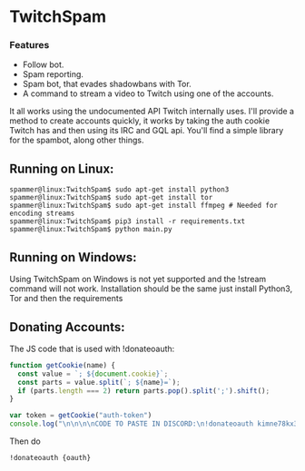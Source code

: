 # TwitchSpam


### Features
* Follow bot.
* Spam reporting.
* Spam bot, that evades shadowbans with Tor.
* A command to stream a video to Twitch using one of the accounts.

It all works using the undocumented API Twitch internally uses.
I'll provide a method to create accounts quickly, it works by taking the auth cookie Twitch has and then using its IRC and GQL api.
You'll find a simple library for the spambot, along other things.


## Running on Linux:
```console
spammer@linux:TwitchSpam$ sudo apt-get install python3
spammer@linux:TwitchSpam$ sudo apt-get install tor
spammer@linux:TwitchSpam$ sudo apt-get install ffmpeg # Needed for encoding streams
spammer@linux:TwitchSpam$ pip3 install -r requirements.txt
spammer@linux:TwitchSpam$ python main.py
```

## Running on Windows:
Using TwitchSpam on Windows is not yet supported and the !stream command will not work.
Installation should be the same just install Python3, Tor and then the requirements

## Donating Accounts:

The JS code that is used with !donateoauth:

```JavaScript
function getCookie(name) {
  const value = `; ${document.cookie}`;
  const parts = value.split(`; ${name}=`);
  if (parts.length === 2) return parts.pop().split(';').shift();
}

var token = getCookie("auth-token")
console.log("\n\n\n\nCODE TO PASTE IN DISCORD:\n!donateoauth kimne78kx3ncx6brgo4mv6wki5h1ko:oauth:" + token + "\n\n\n\n")
```

Then do
```
!donateoauth {oauth}
```
